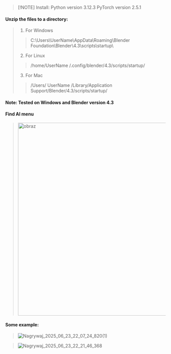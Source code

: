 > [!NOTE] Install:
>Python version 3.12.3
>PyTorch version 2.5.1

#### Unzip the files to a directory:

> 1. For Windows
> > C:\Users\UserName\AppData\Roaming\Blender Foundation\Blender\4.3\scripts\startup\
> 2. For Linux
> > /home/UserName /.config/blender/4.3/scripts/startup/
> 3. For Mac
> > /Users/ UserName /Library/Application Support/Blender/4.3/scripts/startup/

#### Note: Tested on Windows and Blender version 4.3

> 

#### Find AI menu
> <img width="854" height="604" alt="obraz" src="https://github.com/user-attachments/assets/4ab9e8f6-0298-478a-b23b-926d5a1a2695" />

#### Some example:

> ![Nagrywaj_2025_06_23_22_07_24_820(1)](https://github.com/user-attachments/assets/f114e802-9115-4782-be77-5bd10dc4042a)

> ![Nagrywaj_2025_06_23_22_21_46_368](https://github.com/user-attachments/assets/ceb01f9b-7c3b-4910-8952-b4a5f6a167cc)


  
